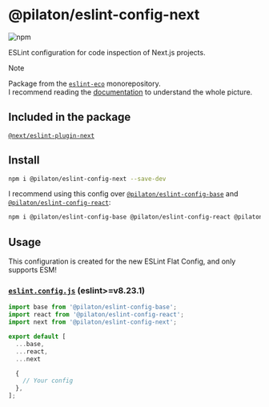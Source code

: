 # @pilaton/eslint-config-next

![npm](https://img.shields.io/npm/v/%40pilaton%2Feslint-config-next?style=for-the-badge&logo=npm&labelColor=%231955FF&color=%231955FF)

ESLint configuration for code inspection of Next.js projects.

> [!NOTE]
> Package from the [`eslint-eco`](https://github.com/Pilaton/eslint-eco) monorepository.  
> I recommend reading the [documentation](https://github.com/Pilaton/eslint-eco?tab=readme-ov-file#eslint-eco) to understand the whole picture.

## Included in the package

[`@next/eslint-plugin-next`](https://www.npmjs.com/package/@next/eslint-plugin-next)

## Install

```bash
npm i @pilaton/eslint-config-next --save-dev
```

I recommend using this config over [`@pilaton/eslint-config-base`](https://github.com/Pilaton/eslint-eco/tree/main/packages/base#pilatoneslint-config-base) and [`@pilaton/eslint-config-react`](https://github.com/Pilaton/eslint-eco/tree/main/packages/react#pilatoneslint-config-react):

```bash
npm i @pilaton/eslint-config-base @pilaton/eslint-config-react @pilaton/eslint-config-next --save-dev
```

## Usage

This configuration is created for the new ESLint Flat Config, and only supports ESM!

### [`eslint.config.js`](https://eslint.org/docs/latest/use/configure/configuration-files-new) (eslint>=v8.23.1)

```js
import base from '@pilaton/eslint-config-base';
import react from '@pilaton/eslint-config-react';
import next from '@pilaton/eslint-config-next';

export default [
  ...base,
  ...react,
  ...next

  {
    // Your config
  },
];
```
